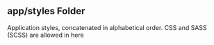 ## app/styles Folder

Application styles, concatenated in alphabetical order. CSS and SASS (SCSS) are
allowed in here
